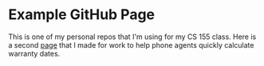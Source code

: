# Example GitHub Page
This is one of my personal repos that I'm using for my CS 155 class.
Here is a second [page]( https://timlp79.github.io/warranty-calculator/) that I made for work to help phone agents quickly calculate warranty dates.
